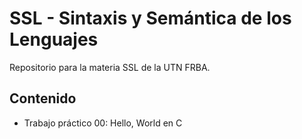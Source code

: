 # SSL - Sintaxis y Semántica de los Lenguajes

Repositorio para la materia SSL de la UTN FRBA.

## Contenido

- Trabajo práctico 00: Hello, World en C

